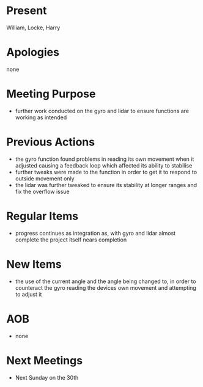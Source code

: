 # Present

William, Locke, Harry

# Apologies

none

# Meeting Purpose

- further work conducted on the gyro and lidar to ensure functions are working as intended

# Previous Actions

- the gyro function found problems in reading its own movement when it adjusted causing a feedback loop which affected its ability to stabilise
- further tweaks were made to the function in order to get it to respond to outside movement only
- the lidar was further tweaked to ensure its stability at longer ranges and fix the overflow issue

# Regular Items

- progress continues as integration as, with gyro and lidar almost complete the project itself nears completion

# New Items

- the use of the current angle and the angle being changed to, in order to counteract the gyro reading the devices own movement and attempting to adjust it

# AOB

- none

# Next Meetings

- Next Sunday on the 30th
